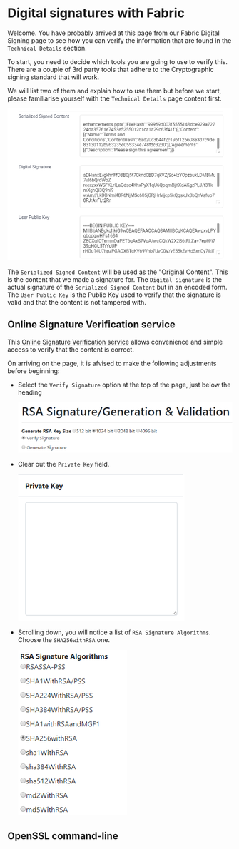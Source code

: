 # Digital signatures with Fabric

Welcome. You have probably arrived at this page from our Fabric Digital Signing page to see how you can verify the information that are found in the `Technical Details` section.

To start, you need to decide which tools you are going to use to verify this. There are a couple of 3rd party tools that adhere to the Cryptographic signing standard that will work.

We will list two of them and explain how to use them but before we start, please familiarise yourself with the `Technical Details` page content first.

![Technical Details Content](images/TechnicalSectionExample.png)

The `Serialized Signed Content` will be used as the "Original Content". This is the content that we made a signature for.
The `Digital Signature` is the actual signature of the `Serialized Signed Content` but in an encoded form.
The `User Public Key` is the Public Key used to verify that the signature is valid and that the content is not tampered with.

## Online Signature Verification service

This [Online Signature Verification service](https://8gwifi.org/rsasignverifyfunctions.jsp) allows convenience and simple access to verify that the content is correct.

On arriving on the page, it is afvised to make the following adjustments before beginning:

- Select the `Verify Signature` option at the top of the page, just below the heading
  
  ![Verify Signature](images/SetVerifySignature.png)
- Clear out the `Private Key` field.

  ![Clear Private Key](images/ClearPrivateKey.png)
- Scrolling down, you will notice a list of `RSA Signature Algorithms`. Choose the `SHA256withRSA` one.

  ![Set SHA256withRSA](images/SetRSASigAlgo.png)


## OpenSSL command-line
